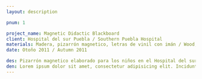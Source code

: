 ```yaml
---
layout: description

pnum: 1

project_name: Magnetic Didactic Blackboard
client: Hospital del sur Puebla / Southern Puebla Hospital
materials: Madera, pizarrón magnetico, letras de vinil con imán / Wood, magnetic blackboard, vinyl magnetic characters
date: Otoño 2011 / Autumn 2011

des: Pizarrón magnetico elaborado para los niños en el Hospital del sur de Puebla. Se utilizaron materiales accesibles con el objetivo de que el personal del Hospital fuera capáz de reproducir el pizarrón en otras instancias o crear figuras nuevas. Se utiliza para enseñar a los niños el abecedario, números y colores.
den: Lorem ipsum dolor sit amet, consectetur adipisicing elit. Incidunt, iusto molestiae possimus sint dignissimos! Laudantium, dolore, vel, sint, labore optio perferendis illo dolorum similique soluta eum cupiditate assumenda consequatur maiores.
---
```

